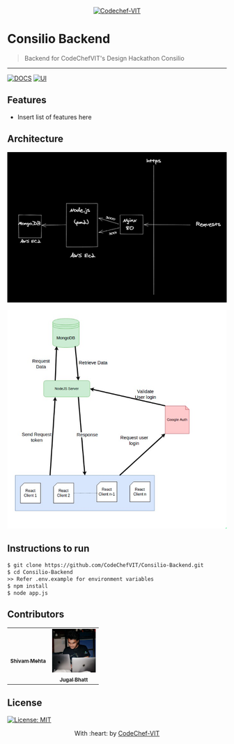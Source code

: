 <p align="center"><a href="https://www.codechefvit.com" target="_blank"><img src="https://s3.amazonaws.com/codechef_shared/sites/all/themes/abessive/logo-3.png" title="CodeChef-VIT" alt="Codechef-VIT"></a>
</p>

# Consilio Backend

> Backend for CodeChefVIT's Design Hackathon Consilio


---
[![DOCS](https://img.shields.io/badge/Documentation-see%20docs-green?style=flat-square&logo=appveyor)](https://documenter.getpostman.com/view/10014129/TzCHAV4C#96e615de-c5c4-4599-8e91-ae4c509c3717) 
  [![UI ](https://img.shields.io/badge/User%20Interface-Link%20to%20UI-orange?style=flat-square&logo=appveyor)](https://designwith.codechefvit.com/)
  
## Features
- Insert list of features here

## Architecture 
<img src="./diagrams/ex.png" alt="Project Screenshots"><br />

<img src="./diagrams/diagram.jpeg" alt="Project Screenshots">

## Instructions to run
```
$ git clone https://github.com/CodeChefVIT/Consilio-Backend.git
$ cd Consilio-Backend
>> Refer .env.example for environment variables
$ npm install
$ node app.js
```
## Contributors
<table>
  <tr>
    <td align="center"><a href="https://github.com/N0v0cain3"><img src="https://media-exp1.licdn.com/dms/image/C4D03AQFx8lR6OMoNMA/profile-displayphoto-shrink_800_800/0/1594350409729?e=1624492800&v=beta&t=Mt_yEImGn8CHs8m-2sRsncn6reNFetOMk8CS5wXln_U" width="100px;" alt=""/><br /><sub><b>Shivam Mehta</b></sub></a><br /> </td>
      <td align="center"><a href="https://github.com/jugaldb"><img src="./diagrams/db.png" width="100px;" alt=""/><br /><sub><b>Jugal Bhatt</b></sub></a><br /> </td></td>
   
   
  </tr>
  </table>

## License
[![License: MIT](https://img.shields.io/badge/License-MIT-green.svg)](https://opensource.org/licenses/MIT)



<p align="center">
	With :heart: by <a href="https://www.codechefvit.com" target="_blank">CodeChef-VIT</a>
</p>
